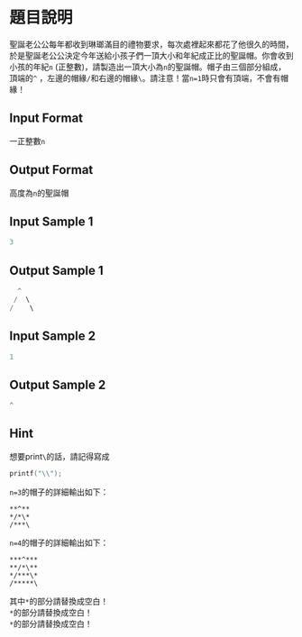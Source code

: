 # 題目說明
聖誕老公公每年都收到琳瑯滿目的禮物要求，每次處裡起來都花了他很久的時間，於是聖誕老公公決定今年送給小孩子們一頂大小和年紀成正比的聖誕帽。你會收到小孩的年紀`n` (正整數)，請製造出一頂大小為`n`的聖誕帽。帽子由三個部分組成，頂端的`^` ，左邊的帽緣`/`和右邊的帽緣`\`。請注意！當`n=1`時只會有頂端，不會有帽緣！

## Input Format
一正整數`n`

## Output Format
高度為`n`的聖誕帽

## Input Sample 1
```c
3
```

## Output Sample 1
```c
  ^
 /  \
/    \
```

## Input Sample 2
```c
1
```

## Output Sample 2
```c
^
```

## Hint
想要print`\`的話，請記得寫成
```c
printf("\\");
```

`n=3`的帽子的詳細輸出如下：
```
**^**
*/*\*
/***\
```
`n=4`的帽子的詳細輸出如下：
```
***^***
**/*\**
*/***\*
/*****\
```
其中`*`的部分請替換成空白！<br>
`*`的部分請替換成空白！<br>
`*`的部分請替換成空白！<br>
